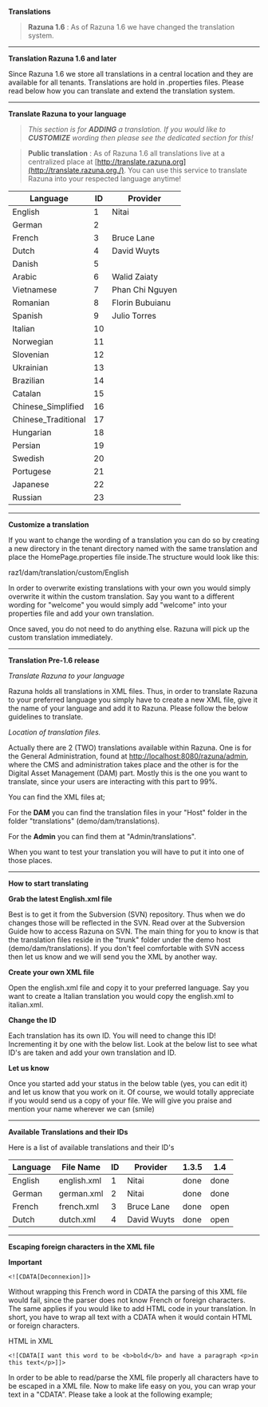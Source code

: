 **Translations**

> **Razuna 1.6** : As of Razuna 1.6 we have changed the translation system.

___

**Translation Razuna 1.6 and later**

Since Razuna 1.6 we store all translations in a central location and they are available for all tenants. Translations are hold in .properties files. Please read below how you can translate and extend the translation system.

___

**Translate Razuna to your language**

> *This section is for **ADDING** a translation. If you would like to **CUSTOMIZE** wording then please see the dedicated section for this!*

> **Public translation** : As of Razuna 1.6 all translations live at a centralized place at [http://translate.razuna.org](http://translate.razuna.org./). You can use this service to translate Razuna into your respected language anytime!

|Language|ID|Provider|
|--------|--|--------|
|English|1|Nitai|
|German|2||
|French|3|Bruce Lane|
|Dutch|4|David Wuyts|
|Danish|5||	 
|Arabic|	6|	Walid Zaiaty|
|Vietnamese|	7|	Phan Chi Nguyen|
|Romanian|	8|	Florin Bubuianu|
|Spanish|	9|	Julio Torres|
|Italian|	10|	 |
|Norwegian|	11||	 
|Slovenian|	12||	 
|Ukrainian|	13||	 
|Brazilian|	14||	 
|Catalan|	15||	 
|Chinese_Simplified|	16||	 
|Chinese_Traditional|	17||	 
|Hungarian|	18||	 
|Persian	|19||	 
|Swedish	|20	|| 
|Portugese|	21||	 
|Japanese|	22||	 
|Russian|	23	||

___

**Customize a translation**

If you want to change the wording of a translation you can do so by creating a new directory in the tenant directory named with the same translation and place the HomePage.properties file inside.The structure would look like this:

raz1/dam/translation/custom/English

In order to overwrite existing translations with your own you would simply overwrite it within the custom translation. Say you want to a different wording for "welcome" you would simply add "welcome" into your properties file and add your own translation.

Once saved, you do not need to do anything else. Razuna will pick up the custom translation immediately.

___

**Translation Pre-1.6 release**

*Translate Razuna to your language*

Razuna holds all translations in XML files. Thus, in order to translate Razuna to your preferred language you simply have to create a new XML file, give it the name of your language and add it to Razuna. Please follow the below guidelines to translate.

*Location of translation files.*

Actually there are 2 (TWO) translations available within Razuna. One is for the General Administration, found at [http://localhost:8080/razuna/admin](http://localhost:8080/razuna/admin), where the CMS and administration takes place and the other is for the Digital Asset Management (DAM) part. Mostly this is the one you want to translate, since your users are interacting with this part to 99%.

You can find the XML files at;

For the **DAM** you can find the translation files in your "Host" folder in the folder "translations" (demo/dam/translations).

For the **Admin** you can find them at "Admin/translations".

When you want to test your translation you will have to put it into one of those places.

___

**How to start translating**

    
**Grab the latest English.xml file**

  Best is to get it from the Subversion (SVN) repository. Thus when we do changes those will be reflected in the SVN. Read over at the Subversion Guide how to access Razuna on SVN. The main thing for you to know is that the translation files reside in the "trunk" folder under the demo host (demo/dam/translations). If you don't feel comfortable with SVN access then let us know and we will send you the XML by another way.
    
**Create your own XML file**
    
  Open the english.xml file and copy it to your preferred language. Say you want to create a Italian translation you would copy the english.xml to italian.xml.
    
**Change the ID**

  Each translation has its own ID. You will need to change this ID! Incrementing it by one with the below list. Look at the below list to see what ID's are taken and add your own translation and ID.
    
**Let us know**

  Once you started add your status in the below table (yes, you can edit it) and let us know that you work on it. Of course, we would totally appreciate if you would send us a copy of your file. We will give you praise and mention your name wherever we can (smile) 


___

**Available Translations and their IDs**

Here is a list of available translations and their ID's

|Language|File Name|ID|Provider|1.3.5|1.4|
|--------|---------|--|--------|-----|---|
|English|english.xml|1|Nitai|done|done|
|German|german.xml|2|Nitai|done|done|
|French|french.xml|3|Bruce Lane|done|open|
|Dutch|dutch.xml|4|David Wuyts|done|open|

___

**Escaping foreign characters in the XML file**

**Important**

```
<![CDATA[Deconnexion]]>
```

Without wrapping this French word in CDATA the parsing of this XML file would fail, since the parser does not know French or foreign characters. The same applies if you would like to add HTML code in your translation. In short, you have to wrap all text with a CDATA when it would contain HTML or foreign characters.

HTML in XML

```
<![CDATA[I want this word to be <b>bold</b> and have a paragraph <p>in this text</p>]]>
```
In order to be able to read/parse the XML file properly all characters have to be escaped in a XML file. Now to make life easy on you, you can wrap your text in a "CDATA". Please take a look at the following example;


